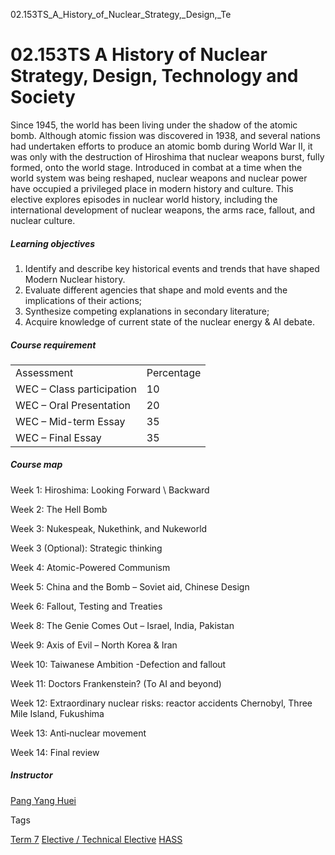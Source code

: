 02.153TS_A_History_of_Nuclear_Strategy,_Design,_Te



02.153TS A History of Nuclear Strategy, Design, Technology and Society
======================================================================

Since 1945, the world has been living under the shadow of the atomic bomb. Although atomic fission was discovered in 1938, and several nations had undertaken efforts to produce an atomic bomb during World War II, it was only with the destruction of Hiroshima that nuclear weapons burst, fully formed, onto the world stage. Introduced in combat at a time when the world system was being reshaped, nuclear weapons and nuclear power have occupied a privileged place in modern history and culture. This elective explores episodes in nuclear world history, including the international development of nuclear weapons, the arms race, fallout, and nuclear culture.



##### **Learning objectives**



1. Identify and describe key historical events and trends that have shaped Modern Nuclear history.
2. Evaluate different agencies that shape and mold events and the implications of their actions;
3. Synthesize competing explanations in secondary literature;
4. Acquire knowledge of current state of the nuclear energy & AI debate.


##### **Course requirement**



|  |  |
| --- | --- |
| Assessment | Percentage |
| WEC – Class participation | 10 |
| WEC – Oral Presentation | 20 |
| WEC – Mid-term Essay | 35 |
| WEC – Final Essay | 35 |



##### **Course map**



Week 1: Hiroshima: Looking Forward \ Backward



Week 2: The Hell Bomb



Week 3: Nukespeak, Nukethink, and Nukeworld



Week 3 (Optional): Strategic thinking



Week 4: Atomic-Powered Communism



Week 5: China and the Bomb – Soviet aid, Chinese Design



Week 6: Fallout, Testing and Treaties



Week 8: The Genie Comes Out – Israel, India, Pakistan



Week 9: Axis of Evil – North Korea & Iran



Week 10: Taiwanese Ambition -Defection and fallout



Week 11: Doctors Frankenstein? (To AI and beyond)



Week 12: Extraordinary nuclear risks: reactor accidents Chernobyl, Three Mile Island, Fukushima



Week 13: Anti‐nuclear movement



Week 14: Final review



##### **Instructor**



[Pang Yang Huei](/profile/pang-yang-huei/)

Tags

[Term 7](/education/undergraduate/courses/?course-term=860)
[Elective / Technical Elective](/education/undergraduate/courses/?course-type=853)
[HASS](/education/undergraduate/courses/?pillar-cluster=56)

